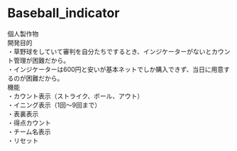 # Baseball_indicator
個人製作物<br>
開発目的<br>
・草野球をしていて審判を自分たちでするとき、インジケーターがないとカウント管理が困難だから。<br>
・インジケーターは600円と安いが基本ネットでしか購入できず、当日に用意するのが困難だから。<br>
機能<br>
・カウント表示（ストライク、ボール、アウト）<br>
・イニング表示（1回～9回まで）<br>
・表裏表示<br>
・得点カウント<br>
・チーム名表示<br>
・リセット<br>
